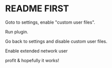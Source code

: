 README FIRST
==================

Goto to settings, enable "custom user files".

Run plugin.

Go back to settings and disable custom user files.

Enable extended network user

profit & hopefully it works!
